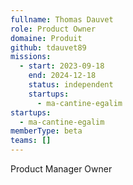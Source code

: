 ```yaml
---
fullname: Thomas Dauvet
role: Product Owner
domaine: Produit
github: tdauvet89
missions:
  - start: 2023-09-18
    end: 2024-12-18
    status: independent
    startups:
      - ma-cantine-egalim
startups:
  - ma-cantine-egalim
memberType: beta
teams: []
---
```

Product Manager  Owner

